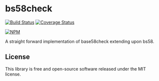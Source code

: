 # bs58check

[![Build Status](https://travis-ci.org/dcousens/bs58check.png?branch=master)](https://travis-ci.org/dcousens/bs58check)
[![Coverage Status](https://coveralls.io/repos/dcousens/bs58check/badge.png)](https://coveralls.io/r/dcousens/bs58check)

[![NPM](https://nodei.co/npm/bs58check.png)](https://nodei.co/npm/bs58check/)

A straight forward implementation of base58check extending upon bs58.


## License

This library is free and open-source software released under the MIT license.
